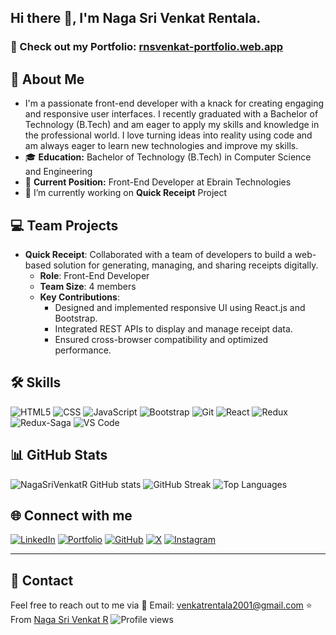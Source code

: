 ## Hi there 👋, I'm **Naga Sri Venkat Rentala**.
### 🚀 Check out my Portfolio: [rnsvenkat-portfolio.web.app](https://rnsvenkat-portfolio.web.app/)
## 🚀 About Me

- I'm a passionate front-end developer with a knack for creating engaging and responsive user interfaces. I recently graduated with a Bachelor of Technology (B.Tech) and am eager to apply my skills and knowledge in the professional world. I love turning ideas into reality using code and am always eager to learn new technologies and improve my skills.
- 🎓 **Education:** Bachelor of Technology (B.Tech) in Computer Science and Engineering
- 💼 **Current Position:** Front-End Developer at Ebrain Technologies
- 🌱 I’m currently  working on **Quick Receipt** Project

## 💻 Team Projects

- **Quick Receipt**: Collaborated with a team of developers to build a web-based solution for generating, managing, and sharing receipts digitally.
  - **Role**: Front-End Developer
  - **Team Size**: 4 members
  - **Key Contributions**:
    - Designed and implemented responsive UI using React.js and Bootstrap.
    - Integrated REST APIs to display and manage receipt data.
    - Ensured cross-browser compatibility and optimized performance.

## 🛠 Skills

![HTML5](https://img.shields.io/badge/-HTML5-E34F26?logo=html5&logoColor=white) ![CSS](https://img.shields.io/badge/-CSS3-1572B6?logo=css3&logoColor=white) ![JavaScript](https://img.shields.io/badge/-JavaScript-F7DF1E?logo=javascript&logoColor=black) ![Bootstrap](https://img.shields.io/badge/-Bootstrap-7952B3?logo=bootstrap&logoColor=white)  ![Git](https://img.shields.io/badge/-Git-F05032?logo=git&logoColor=white)
![React](https://img.shields.io/badge/-React-61DAFB?logo=react&logoColor=black) ![Redux](https://img.shields.io/badge/Redux-764ABC?style=flat&logo=redux&logoColor=white) ![Redux-Saga](https://img.shields.io/badge/Redux--Saga-764ABC?style=flat&logo=redux-saga&logoColor=white) ![VS Code](https://img.shields.io/badge/-VS%20Code-007ACC?style=flat-square&logo=visual-studio-code&logoColor=white)

## 📊 GitHub Stats

![NagaSriVenkatR GitHub stats](https://github-readme-stats.vercel.app/api?username=NagaSriVenkatR&show_icons=true&theme=transparent)
![GitHub Streak](https://streak-stats.demolab.com/?user=NagaSriVenkatR&theme=radical)
![Top Languages](https://github-readme-stats.vercel.app/api/top-langs/?username=NagaSriVenkatR&layout=compact&theme=radical)

## 🌐 Connect with me  

[![LinkedIn](https://img.shields.io/badge/LinkedIn-blue?style=flat&logo=linkedin&labelColor=blue)](https://www.linkedin.com/in/nagasri-venkat-r-a50402217/) [![Portfolio](https://img.shields.io/badge/Portfolio-FF5722?style=flat&logo=internet-explorer&logoColor=white)](https://rnsvenkat-portfolio.web.app/) [![GitHub](https://img.shields.io/badge/GitHub-181717?style=flat&logo=github&logoColor=white)](https://github.com/NagaSriVenkatR) [![X](https://img.shields.io/badge/X-000000?style=flat&logo=x&logoColor=white)](https://x.com/Venkatn17033296) [![Instagram](https://img.shields.io/badge/Instagram-E4405F?style=flat&logo=instagram&logoColor=white)](https://www.instagram.com/venkat_nani_rentala/)  
 

---
## 📧 Contact

Feel free to reach out to me via 📩 Email: venkatrentala2001@gmail.com
⭐️ From [Naga Sri Venkat R](https://github.com/NagaSriVenkatR)
![Profile views](https://komarev.com/ghpvc/?username=your-username&color=blue)
